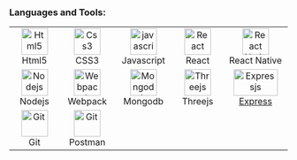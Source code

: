 <h3 align="left">Languages and Tools:</h3>

<table align="center">
  <tr>
      <td align="center" width="96">
      <a href="#html5">
        <img src="https://seeklogo.com/images/H/html5-without-wordmark-color-logo-14D252D878-seeklogo.com.png" width="48" height="48" alt="Html5" />
      </a>
      <br>Html5
    </td>
    <td align="center" width="96">
      <a href="#css3">
        <img src="https://upload.wikimedia.org/wikipedia/commons/thumb/6/62/CSS3_logo.svg/48px-CSS3_logo.svg.png" width="48" height="48" alt="Css3" />
      </a>
      <br>CSS3
    </td>
     <td align="center" width="96">
      <a href="#js">
        <img src="https://upload.wikimedia.org/wikipedia/commons/thumb/9/99/Unofficial_JavaScript_logo_2.svg/1024px-Unofficial_JavaScript_logo_2.svg.png" width="48" height="48" alt="javascript" />
      </a>
      <br>Javascript
    </td>
     <td align="center" width="96">
      <a href="#reactjs">
        <img src="https://www.vectorlogo.zone/logos/reactjs/reactjs-icon.svg" width="48" height="48" alt="React" />
      </a>
      <br>React
    </td>
     <td align="center" width="120">
      <a href="#react-native">
        <img src="https://www.vectorlogo.zone/logos/reactjs/reactjs-icon.svg" width="48" height="48" alt="React Native" />
      </a>
      <br>React Native
    </td>
  </tr>
  <tr>
     <td align="center" width="96">
      <a href="#nodejs" >
        <img src="https://www.vectorlogo.zone/logos/nodejs/nodejs-icon.svg" width="48" height="48" alt="Nodejs" />
      </a>
      <br>Nodejs
    </td>
    <td align="center" width="96">
      <a href="#webpack">
          <img src="https://www.vectorlogo.zone/logos/js_webpack/js_webpack-icon.svg" width="48" height="48" alt="Webpack" />
      <a href="#ts">
      </a>
      <br>Webpack
    </td>
      <td align="center" width="96">
      <a href="#mongodb">
        <img src="https://www.vectorlogo.zone/logos/mongodb/mongodb-icon.svg" width="48" height="48" alt="Mongodb" />
      </a>
      <br>Mongodb
    </td>
      <td align="center" width="96">
      <a href="#threejs">
        <img src="https://aws1.discourse-cdn.com/standard17/uploads/threejs/original/2X/e/e4f86d2200d2d35c30f7b1494e96b9595ebc2751.png" width="48" height="48"  alt="Threejs" />
      </a>
      <br>Threejs
    </td>
    <td align="center" width="96">
      <a href="#expressjs" >
        <img src="https://www.vectorlogo.zone/logos/expressjs/expressjs-ar21.svg" width="80" height="48" alt="Expressjs"
      </a>
        <br>Express
    </td>
    </tr>
    <tr>
      <td align="center" width="96">
      <a href="#git" >
        <img src="https://upload.wikimedia.org/wikipedia/commons/thumb/3/3f/Git_icon.svg/1200px-Git_icon.svg.png" width="48" height="48" alt="Git" />
      </a>
      <br>Git
    </td>
      <td align="center" width="96">
      <a>
        <img src="https://www.vectorlogo.zone/logos/getpostman/getpostman-icon.svg" width="48" height="48" alt="Git" />
      </a>
      <br>Postman
    </td>

  </tr>
</table>
